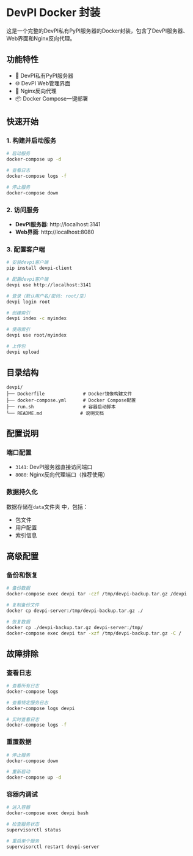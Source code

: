 # DevPI Docker 封装

这是一个完整的DevPI私有PyPI服务器的Docker封装，包含了DevPI服务器、Web界面和Nginx反向代理。

## 功能特性

- 🐍 DevPI私有PyPI服务器
- 🌐 DevPI Web管理界面
- 🚀 Nginx反向代理
- 📦 Docker Compose一键部署

## 快速开始

### 1. 构建并启动服务

```bash
# 启动服务
docker-compose up -d

# 查看日志
docker-compose logs -f

# 停止服务
docker-compose down
```

### 2. 访问服务

- **DevPI服务器**: http://localhost:3141
- **Web界面**: http://localhost:8080

### 3. 配置客户端

```bash
# 安装devpi客户端
pip install devpi-client

# 配置devpi客户端
devpi use http://localhost:3141

# 登录（默认用户名/密码: root/空）
devpi login root

# 创建索引
devpi index -c myindex

# 使用索引
devpi use root/myindex

# 上传包
devpi upload
```

## 目录结构

```
devpi/
├── Dockerfile              # Docker镜像构建文件
├── docker-compose.yml      # Docker Compose配置
├── run.sh                  # 容器启动脚本
└── README.md              # 说明文档
```

## 配置说明

### 端口配置

- `3141`: DevPI服务器直接访问端口
- `8080`: Nginx反向代理端口（推荐使用）

### 数据持久化

数据存储在`data`文件夹 中，包括：
- 包文件
- 用户配置
- 索引信息


## 高级配置


### 备份和恢复

```bash
# 备份数据
docker-compose exec devpi tar -czf /tmp/devpi-backup.tar.gz /devpi

# 复制备份文件
docker cp devpi-server:/tmp/devpi-backup.tar.gz ./

# 恢复数据
docker cp ./devpi-backup.tar.gz devpi-server:/tmp/
docker-compose exec devpi tar -xzf /tmp/devpi-backup.tar.gz -C /
```

## 故障排除

### 查看日志

```bash
# 查看所有日志
docker-compose logs

# 查看特定服务日志
docker-compose logs devpi

# 实时查看日志
docker-compose logs -f
```

### 重置数据

```bash
# 停止服务
docker-compose down

# 重新启动
docker-compose up -d
```

### 容器内调试

```bash
# 进入容器
docker-compose exec devpi bash

# 检查服务状态
supervisorctl status

# 重启单个服务
supervisorctl restart devpi-server
```
